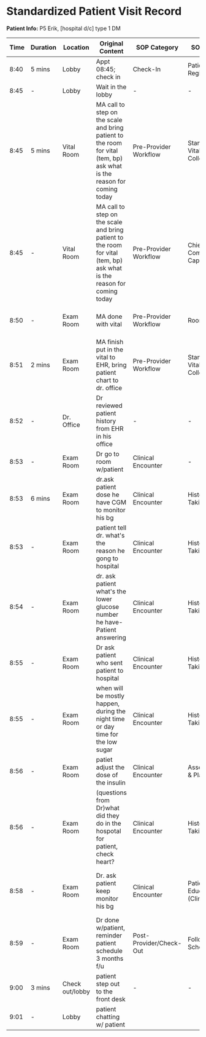 # Standardized Patient Visit Record

**Patient Info:** P5 Erik, [hospital d/c] type 1 DM

| Time | Duration | Location | Original Content | SOP Category | SOP Task | Completed Checklist | Primary Role | Extra Task |
|------|----------|----------|------------------|--------------|----------|-------------------|--------------|------------|
| 8:40 | 5 mins | Lobby | Appt 08:45; check in | Check-In | Patient Registration | ☐ Arrival time recorded | Front Desk | - |
| 8:45 | - | Lobby | Wait in the lobby | - | - | - | Patient | - |
| 8:45 | 5 mins | Vital Room | MA call to step on the scale and bring patient to the room for vital (tem, bp) ask what is the reason for coming today | Pre-Provider Workflow | Standard Vitals Collection | ☐ ID verified<br>☐ Vitals collected | MA | - |
| 8:45 | - | Vital Room | MA call to step on the scale and bring patient to the room for vital (tem, bp) ask what is the reason for coming today | Pre-Provider Workflow | Chief Complaint Capture | ☐ Open-ended question asked | MA | - |
| 8:50 | - | Exam Room | MA done with vital | Pre-Provider Workflow | Rooming | ☐ Patient escorted to correct room | MA | - |
| 8:51 | 2 mins | Exam Room | MA finish put in the vital to EHR, bring patient chart to dr. office | Pre-Provider Workflow | Standard Vitals Collection | ☐ Documented in EHR | MA | Chart Delivery to Provider |
| 8:52 | - | Dr. Office | Dr reviewed patient history from EHR in his office | - | - | - | MD/NP | Patient Chart Review |
| 8:53 | - | Exam Room | Dr go to room w/patient | Clinical Encounter | - | - | MD/NP | - |
| 8:53 | 6 mins | Exam Room | dr.ask patient dose he have CGM to monitor his bg | Clinical Encounter | History Taking | ☐ HPI documented | MD/NP | - |
| 8:53 | - | Exam Room | patient tell dr. what's the reason he gong to hospital | Clinical Encounter | History Taking | ☐ Chief complaint reviewed | MD/NP | - |
| 8:54 | - | Exam Room | dr. ask patient what's the lower glucose number he have- Patient answering | Clinical Encounter | History Taking | ☐ HPI documented | MD/NP | - |
| 8:55 | - | Exam Room | Dr ask patient who sent patient to hospital | Clinical Encounter | History Taking | ☐ HPI documented | MD/NP | - |
| 8:55 | - | Exam Room | when will be mostly happen, during the night time or day time for the low sugar | Clinical Encounter | History Taking | ☐ HPI documented | MD/NP | - |
| 8:56 | - | Exam Room | patiet adjust the dose of the insulin | Clinical Encounter | Assessment & Plan | ☐ Plan established | MD/NP | - |
| 8:56 | - | Exam Room | (questions from Dr)what did they do in the hospotal for patient, check heart? | Clinical Encounter | History Taking | ☐ HPI documented | MD/NP | - |
| 8:58 | - | Exam Room | Dr. ask patient keep monitor his bg | Clinical Encounter | Patient Education (Clinical) | ☐ Education topics identified<br>☐ Explained in plain language | MD/NP | - |
| 8:59 | - | Exam Room | Dr done w/patient, reminder patient schedule 3 months f/u | Post-Provider/Check-Out | Follow-Up Scheduling | ☐ Provider instructions reviewed | MD/NP | - |
| 9:00 | 3 mins | Check out/lobby | patient step out to the front desk | - | - | - | Patient | - |
| 9:01 | - | Lobby | patient chatting w/ patient